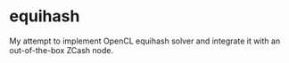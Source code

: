 # equihash

My attempt to implement OpenCL equihash solver and integrate it with an out-of-the-box ZCash node.

